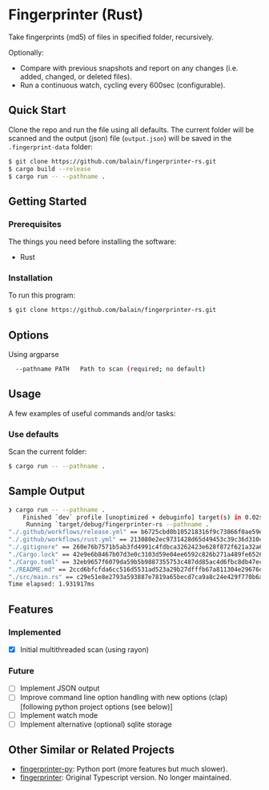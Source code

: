 # Fingerprinter (Rust)

Take fingerprints (md5) of files in specified folder, recursively.

Optionally:
- Compare with previous snapshots and report on any changes (i.e. added, changed, or deleted files).
- Run a continuous watch, cycling every 600sec (configurable).

## Quick Start

Clone the repo and run the file using all defaults. The current folder will be scanned and the output (json) file (`output.json`) will be saved in the `.fingerprint-data` folder:

```bash
$ git clone https://github.com/balain/fingerprinter-rs.git
$ cargo build --release
$ cargo run -- --pathname .
```

## Getting Started

### Prerequisites

The things you need before installing the software:

* Rust

### Installation

To run this program:

```bash
$ git clone https://github.com/balain/fingerprinter-rs.git
```

## Options

Using argparse

```bash
  --pathname PATH   Path to scan (required; no default)
```

## Usage

A few examples of useful commands and/or tasks:

### Use defaults

Scan the current folder:

```bash
$ cargo run -- --pathname .
```

## Sample Output

```bash
❯ cargo run -- --pathname .
    Finished `dev` profile [unoptimized + debuginfo] target(s) in 0.02s
     Running `target/debug/fingerprinter-rs --pathname .`
"./.github/workflows/release.yml" == b6725cbd0b105218316f9c73866f0ae59e680c411faaf8b1aaaf22e7f9ad7b60
"./.github/workflows/rust.yml" == 213080e2ec9731428d65d49453c39c36d310c24056e5715ae70de743043f3b4e
"./.gitignore" == 260e76b7571b5ab3fd4991c4fdbca3262423e628f872f621a32a64ef06f995fa
"./Cargo.lock" == 42e9e6b8467b07d3e0c3103d59e04ee6592c826b271a489fe6526268b5938633
"./Cargo.toml" == 32eb9657f6079da59b5b9887355753c487dd85ac4d6fbc8db47ec8f36b5e0390
"./README.md" == 2ccd6bfcfda6cc516d5531ad523a29b27dfffb67a811304e29676d040d21c86e
"./src/main.rs" == c29e51e8e2793a593887e7819a65becd7ca9a8c24e429f770b6a1e2de0f42d11
Time elapsed: 1.931917ms
```

## Features

### Implemented
- [x] Initial multithreaded scan (using rayon)

### Future
- [ ] Implement JSON output
- [ ] Improve command line option handling with new options (clap) [following python project options (see below)]
- [ ] Implement watch mode
- [ ] Implement alternative (optional) sqlite storage

## Other Similar or Related Projects

- [fingerprinter-py](https://github.com/balain/fingerprinter-py): Python port (more features but much slower).
- [fingerprinter](https://github.com/balain/fingerprinter): Original Typescript version. No longer maintained.
